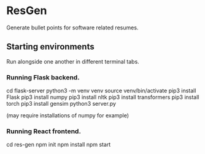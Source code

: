 # ResGen

Generate bullet points for software related resumes.

## Starting environments

Run alongside one another in different terminal tabs.

### Running Flask backend.

cd flask-server
python3 -m venv venv
source venv/bin/activate
pip3 install Flask
pip3 install numpy
pip3 install nltk
pip3 install transformers
pip3 install torch
pip3 install gensim
python3 server.py

(may require installations of numpy for example)

### Running React frontend.

cd res-gen
npm init
npm install
npm start
